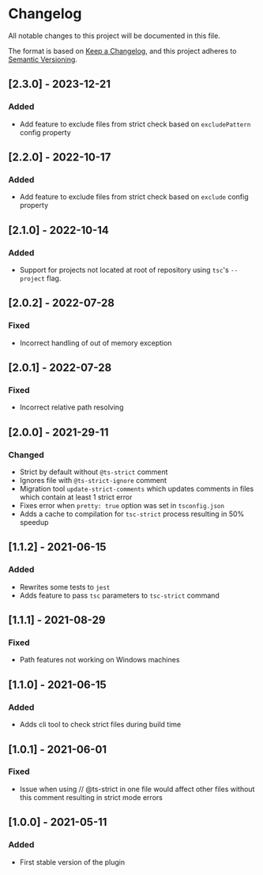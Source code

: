 # Changelog

All notable changes to this project will be documented in this file.

The format is based on [Keep a Changelog](https://keepachangelog.com/en/1.0.0/), and this project
adheres to [Semantic Versioning](https://semver.org/spec/v2.0.0.html).

## [2.3.0] - 2023-12-21

### Added

- Add feature to exclude files from strict check based on `excludePattern` config property

## [2.2.0] - 2022-10-17

### Added

- Add feature to exclude files from strict check based on `exclude` config property

## [2.1.0] - 2022-10-14

### Added

- Support for projects not located at root of repository using `tsc`'s `--project` flag.

## [2.0.2] - 2022-07-28

### Fixed

- Incorrect handling of out of memory exception

## [2.0.1] - 2022-07-28

### Fixed

- Incorrect relative path resolving

## [2.0.0] - 2021-29-11

### Changed

- Strict by default without `@ts-strict` comment
- Ignores file with `@ts-strict-ignore` comment
- Migration tool `update-strict-comments` which updates comments in files which contain at least 1
  strict error
- Fixes error when `pretty: true` option was set in `tsconfig.json`
- Adds a cache to compilation for `tsc-strict` process resulting in 50% speedup

## [1.1.2] - 2021-06-15

### Added

- Rewrites some tests to `jest`
- Adds feature to pass `tsc` parameters to `tsc-strict` command

## [1.1.1] - 2021-08-29

### Fixed

- Path features not working on Windows machines

## [1.1.0] - 2021-06-15

### Added

- Adds cli tool to check strict files during build time

## [1.0.1] - 2021-06-01

### Fixed

- Issue when using // @ts-strict in one file would affect other files without this comment resulting
  in strict mode errors

## [1.0.0] - 2021-05-11

### Added

- First stable version of the plugin
